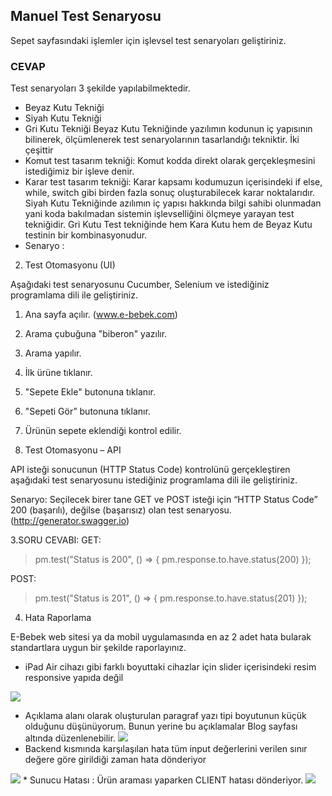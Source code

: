 ##  Manuel Test Senaryosu

Sepet sayfasındaki işlemler için işlevsel test senaryoları geliştiriniz.
### CEVAP

Test senaryoları 3 şekilde yapılabilmektedir.
*	Beyaz Kutu Tekniği
*	Siyah Kutu Tekniği
*	Gri Kutu Tekniği
Beyaz Kutu Tekniğinde yazılımın kodunun iç yapısının bilinerek, ölçümlenerek test senaryolarının tasarlandığı tekniktir. İki çeşittir 
* 	Komut test tasarım tekniği: Komut kodda direkt olarak gerçekleşmesini istediğimiz bir işleve denir.
* 	Karar test tasarım tekniği: Karar kapsamı kodumuzun içerisindeki if else, while, switch gibi birden fazla sonuç oluşturabilecek karar noktalarıdır. 
Siyah Kutu Tekniğinde azılımın iç yapısı hakkında bilgi sahibi olunmadan yani koda bakılmadan sistemin işlevselliğini ölçmeye yarayan test tekniğidir.
Gri Kutu Test tekniğinde hem Kara Kutu hem de Beyaz Kutu testinin bir kombinasyonudur.
* Senaryo :

2.	Test Otomasyonu (UI)

Aşağıdaki test senaryosunu Cucumber, Selenium ve istediğiniz programlama dili ile geliştiriniz.

1.	Ana sayfa açılır. (www.e-bebek.com)
2.	Arama çubuğuna "biberon" yazılır.
3.	Arama yapılır.
4.	İlk ürüne tıklanır.
5.	"Sepete Ekle" butonuna tıklanır.
6.	"Sepeti Gör” butonuna tıklanır.
7.	Ürünün sepete eklendiği kontrol edilir.

3.	Test Otomasyonu – API

API isteği sonucunun (HTTP Status Code) kontrolünü gerçekleştiren aşağıdaki test senaryosunu
istediğiniz programlama dili ile geliştiriniz.

Senaryo: Seçilecek birer tane GET ve POST isteği için “HTTP Status Code” 200 (başarılı), değilse
(başarısız) olan test senaryosu. (http://generator.swagger.io)

3.SORU CEVABI:
GET:
>    pm.test("Status is 200", () => {
>    pm.response.to.have.status(200)
>    });

POST:
>   pm.test("Status is 201", () => {
>   pm.response.to.have.status(201)
>   });

4.	Hata Raporlama

E-Bebek web sitesi ya da mobil uygulamasında en az 2 adet hata bularak standartlara uygun bir
şekilde raporlayınız.
*	iPad Air cihazı gibi farklı boyuttaki cihazlar için slider içerisindeki resim responsive yapıda değil
 <img src="[gorsel-link](https://github.com/HNK-hub/SeleniumTest/blob/master/exception1.png)" width="auto">

* Açıklama alanı olarak oluşturulan paragraf yazı tipi boyutunun küçük olduğunu düşünüyorum. Bunun yerine bu açıklamalar Blog sayfası altında düzenlenebilir.
  <img src="[gorsel-link](https://github.com/HNK-hub/SeleniumTest/blob/master/exception1.png)" width="auto">
*	Backend kısmında karşılaşılan hata tüm input değerlerini verilen sınır değere göre girildiği zaman hata dönderiyor
  <img src="[gorsel-link]([https://github.com/HNK-hub/SeleniumTest/blob/master/exception1.png](https://github.com/HNK-hub/SeleniumTest/blob/master/exception3.png))" width="auto">
* Sunucu Hatası : Ürün araması yaparken CLIENT hatası dönderiyor.
 <img src="[gorsel-link]([https://github.com/HNK-hub/SeleniumTest/blob/master/exception1.png](https://github.com/HNK-hub/SeleniumTest/blob/master/exception4.png))" width="auto">

